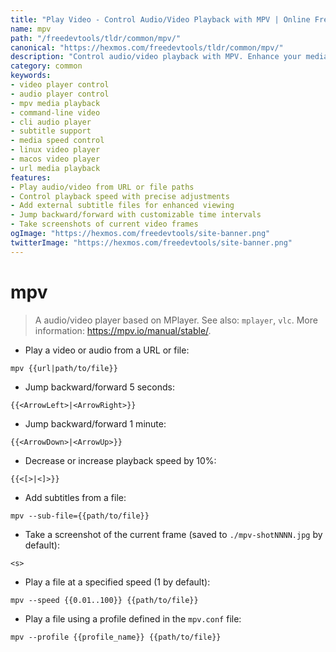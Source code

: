 ```yaml
---
title: "Play Video - Control Audio/Video Playback with MPV | Online Free DevTools by Hexmos"
name: mpv
path: "/freedevtools/tldr/common/mpv/"
canonical: "https://hexmos.com/freedevtools/tldr/common/mpv/"
description: "Control audio/video playback with MPV. Enhance your media viewing experience by controlling speed and subtitles. Free online tool, no registration required."
category: common
keywords:
- video player control
- audio player control
- mpv media playback
- command-line video
- cli audio player
- subtitle support
- media speed control
- linux video player
- macos video player
- url media playback
features:
- Play audio/video from URL or file paths
- Control playback speed with precise adjustments
- Add external subtitle files for enhanced viewing
- Jump backward/forward with customizable time intervals
- Take screenshots of current video frames
ogImage: "https://hexmos.com/freedevtools/site-banner.png"
twitterImage: "https://hexmos.com/freedevtools/site-banner.png"
---
```


# mpv

> A audio/video player based on MPlayer.
> See also: `mplayer`, `vlc`.
> More information: <https://mpv.io/manual/stable/>.

- Play a video or audio from a URL or file:

`mpv {{url|path/to/file}}`

- Jump backward/forward 5 seconds:

`{{<ArrowLeft>|<ArrowRight>}}`

- Jump backward/forward 1 minute:

`{{<ArrowDown>|<ArrowUp>}}`

- Decrease or increase playback speed by 10%:

`{{<[>|<]>}}`

- Add subtitles from a file:

`mpv --sub-file={{path/to/file}}`

- Take a screenshot of the current frame (saved to `./mpv-shotNNNN.jpg` by default):

`<s>`

- Play a file at a specified speed (1 by default):

`mpv --speed {{0.01..100}} {{path/to/file}}`

- Play a file using a profile defined in the `mpv.conf` file:

`mpv --profile {{profile_name}} {{path/to/file}}`
